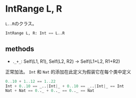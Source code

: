 # IntRange L, R

`L..R`のクラス。

```python
IntRange L, R: Int == L..R
```

## methods

* .`_+_`: Self(L1, R1), Self(L2, R2) -> Self(L1+L2, R1+R2)

正常加法。 `Int` 和 `Nat` 的添加在此定义为假装它在每个类中定义

```python
0..10 + 1..12 == 1..22
Int + 0..10 == _..|Int|_ + 0..10 == _..|Int|_ == Int
Nat + Nat == 0.._ + 0.._ == 0.._ == Nat
```

